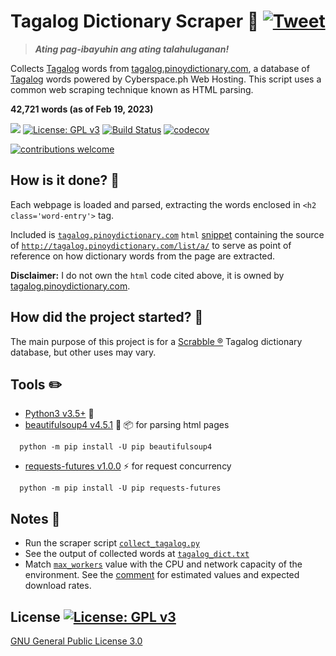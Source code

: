 # Tagalog Dictionary Scraper :ledger: [![Tweet](https://img.shields.io/twitter/url/http/shields.io.svg?style=social)](https://twitter.com/intent/tweet?text=Check%20out%20Tagalog%20Dictionary%20Scraper!%20Ating%20pag-ibayuhin%20ang%20ating%20talahuluganan.%20%40github%20https://github.com/raymelon/tagalog-dictionary-scraper)

> **_Ating pag-ibayuhin ang ating talahuluganan!_**

Collects [Tagalog](http://tagaloglang.com/) words from [tagalog.pinoydictionary.com](http://tagalog.pinoydictionary.com/), a database of [Tagalog](http://tagaloglang.com/) words powered by Cyberspace.ph Web Hosting. This script uses a common web scraping technique known as HTML parsing.

**42,721 words (as of Feb 19, 2023)**

![](https://reposs.herokuapp.com/?path=raymelon/tagalog-dictionary-scraper)
[![License: GPL v3](https://img.shields.io/badge/License-GPL%20v3-blue.svg)](http://www.gnu.org/licenses/gpl-3.0)
[![Build Status](https://travis-ci.org/raymelon/tagalog-dictionary-scraper.svg)](https://travis-ci.org/raymelon/tagalog-dictionary-scraper)
[![codecov](https://codecov.io/gh/raymelon/tagalog-dictionary-scraper/branch/master/graph/badge.svg)](https://codecov.io/gh/raymelon/tagalog-dictionary-scraper)

[![contributions welcome](https://img.shields.io/badge/contributions-welcome-brightgreen.svg?style=flat)]()

## How is it done? :muscle:

Each webpage is loaded and parsed, extracting the words enclosed in `<h2 class='word-entry'>` tag.

Included is [`tagalog.pinoydictionary.com`](http://tagalog.pinoydictionary.com/) `html` [snippet](https://github.com/raymelon/tagalog-dictionary-scraper/blob/master/tagalog.pinoydictionary.com%20html%20snippet.html) containing the source of
[`http://tagalog.pinoydictionary.com/list/a/`](http://tagalog.pinoydictionary.com/list/a/) to serve as point of reference on how dictionary words from the page are extracted.

**Disclaimer:**
I do not own the `html` code cited above, it is owned by [tagalog.pinoydictionary.com](http://tagalog.pinoydictionary.com/).

## How did the project started? :thought_balloon:

The main purpose of this project is for a [Scrabble ®](http://www.scrabble.com/) Tagalog dictionary database, but other uses may vary.

## Tools :pencil2:

- [Python3 v3.5+](https://www.python.org/) :snake:
- [beautifulsoup4 v4.5.1](https://www.crummy.com/software/BeautifulSoup/) :ramen: :package: for parsing html pages

```
  python -m pip install -U pip beautifulsoup4
```

- [requests-futures v1.0.0](https://github.com/ross/requests-futures) :zap: for request concurrency

```
  python -m pip install -U pip requests-futures
```

## Notes :pushpin:

- Run the scraper script [`collect_tagalog.py`](https://github.com/raymelon/tagalog-dictionary-scraper/blob/master/collect_tagalog.py)
- See the output of collected words at [`tagalog_dict.txt`](https://github.com/raymelon/tagalog-dictionary-scraper/blob/master/tagalog_dict.txt)
- Match [`max_workers`](https://github.com/raymelon/tagalog-dictionary-scraper/blob/master/collect_tagalog.py#L57) value with the CPU and network capacity of the environment. See the [comment](https://github.com/raymelon/tagalog-dictionary-scraper/blob/master/collect_tagalog.py#L41) for estimated values and expected download rates.

## License [![License: GPL v3](https://img.shields.io/badge/License-GPL%20v3-blue.svg)](http://www.gnu.org/licenses/gpl-3.0)

[GNU General Public License 3.0](https://www.gnu.org/licenses/gpl-3.0.en.html)
